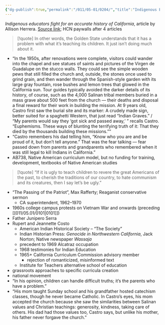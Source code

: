 ```yaml
---
{"dg-publish":true,"permalink":"/011/05-01/0204/","title":"Indigenous Educators","tags":["ETHNS350"]}
---
```


*Indigenous educators fight for an accurate history of California*, article by Allison Herrera. [Source link](https://www.hcn.org/issues/51.7/tribal-affairs-indigenous-educators-fight-for-an-accurate-history-of-california-missions); HCN paywalls after 4 articles

> [!quote] In other words, the Golden State understands that it has a problem with what it’s teaching its children. It just isn’t doing much about it.

- “In the 1950s, after renovations were complete, visitors could wander into the chapel and see statues of saints and pictures of the Virgen de Guadalupe on the stucco walls. They could see the simple wooden pews that still filled the church and, outside, the stones once used to grind grain, and then wander through the Spanish-style garden with its large gray fountain, rose bushes and lemon trees that glowed in the California sun. Tour guides typically avoided the darker details of its history, of course, such as the 4,000 Salinan tribal members buried in a mass grave about 500 feet from the church — their deaths and disposal a final reward for their work in building the mission. At 9 years old, Castro first saw the burial site and its marker: A crudely made sign, better suited for a spaghetti Western, that just read “Indian Graves.” / “My parents would say they ‘got sick and passed away,’ ” recalls Castro. “Euphemisms. These ways of blunting the terrifying truth of it: That they died by the thousands building these missions.””
- “Castro remembers his dad telling him, “Know who you are and be proud of it, but don’t tell anyone.” That was the fear talking — fear passed down from parents and grandparents who remembered when it was still legal to kill Indians in California.”
- AB738, Native American curriculum model, but no funding for training, development, textbooks of Native American studies
> [!quote] “If it is ugly to teach children to revere the great Americans of the past, to cherish the traditions of our country, to hate communism and its creatures, then I say let’s be ugly.”
- “The Passing of the Patriot”, Max Rafferty; Reaganist conservative sermon
	- CA superintendent, 1962–1970
- 1960s college campus protests on Vietnam War and onwards (preceding [[011/05.01/0101\|0101]])
- Father Junipero Serra
- Rupert and Jeannette Costo
	- American Indian Historical Society – “The Society”
	- Indian Historian Press: _Genocide in Northwestern California_, Jack Norton; Native newspaper _Wassaja_
	- precedent to 1969 Alcatraz occupation
	- 1968 testimonies for Indian Education
	- 1965+ California Curriculum Commission advisory member
		- rejection of romanticized, misinformed text
	- Institute for Teachers alternative school of education
- grassroots approaches to specific curricula creation
- national movement
- “In his opinion, children can handle difficult truths; it’s the parents who have a problem.”
- “His mom taught Sunday school and his grandfather hosted catechism classes, though he never became Catholic. In Castro’s eyes, his mom accepted the church because she saw the similarities between Salinan values and Christian teachings: generosity, kindness, taking care of others. His dad had those values too, Castro says, but unlike his mother, his father never forgave the church.”
